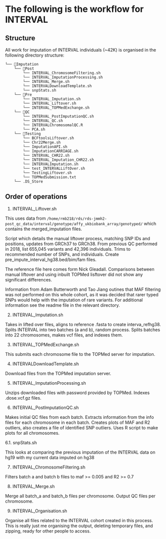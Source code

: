 # The following is the workflow for INTERVAL

## Structure

All work for imputation of INTERVAL individuals (~42K) is organised in the following directory structure:
```
└── 📁Imputation
    └── 📁Post
        └── INTERVAL_ChromosomeFiltering.sh
        └── INTERVAL_ImputationProcessing.sh
        └── INTERVAL_Merge.sh
        └── INTERVALDownloadTemplate.sh
        └── snpStats.sh
    └── 📁Pre
        └── INTERVAL_Imputation.sh
        └── INTERVAL_Liftover.sh
        └── INTERVAL_TOPMedExchange.sh
    └── 📁QC
        └── INTERVAL_PostImputationQC.sh
        └── INTERVAL_QC.sh
        └── INTERVALChromosomalQC.R
        └── PCA.sh
    └── 📁Testing
        └── BCFtoolsLiftover.sh
        └── Chr22Merge.sh
        └── ImputationAPI.sh
        └── ImputationCARRIAGE.sh
        └── INTERVAL_CHR22.sh
        └── INTERVAL_Imputation_CHR22.sh
        └── INTERVALImputation.sh
        └── test_INTERVALLiftOver.sh
        └── TestingLiftover.sh
        └── TOPMedSubmission.txt
    └── .DS_Store
```

## Order of operations

1. INTERVAL_Liftover.sh

This uses data from `/home/rmb218/rds/rds-jmmh2-post_qc_data/interval/genotype/affy_ukbiobank_array/genotyped/` which contains the merged_imputation files.

Script which details the manual liftover process, matching SNP IDs and positions, updates from GRCh37 to GRCh38.
From previous QC performed in 2018, list 655,045 variants and 42,396 individuals.
Trims to recommended number of SNPs, and individuals.
Create pre_impute_interval_hg38.bed/bim/fam files.

The reference file here comes form Nick Gleadall.
Comparisons between manual liftover and using inbuilt TOPMed lisftover did not show any significant differences.

Information from Adam Butterworth and Tao Jiang outines that MAF filtering was not performed on this whole cohort, as it was decided that rarer typed SNPs would help with the imputation of rare variants. For additional information see the readme file in the relevant directory.

2. INTERVAL_Imputation.sh

Takes in lifted over files, aligns to reference .fasta to create interva_refhg38.
Splits INTERVAL into two batches (a and b), random process.
Splits batches into 22 chromosomes, makes vcf files, and indexes them.

3. INTERVAL_TOPMedExchange.sh

This submits each chromosome file to the TOPMed server for imputation.

4. INTERVALDownloadTemplate.sh

Download files from the TOPMed imputation server.

5. INTERVAL_ImputationProcessing.sh

Unzips downloaded files with password provided by TOPMed.
Indexes .dose.vcf.gz files.

6. INTERVAL_PostImputationQC.sh

Makes initial QC files from each batch.
Extracts information from the info files for each chromosome in each batch.
Creates plots of MAF and R2 outliers, also creates a file of identified SNP outliers.
Uses R script to make plots for all chromosomes.

6.1. snpStats.sh

This looks at comparing the previous imputation of the INTERVAL data on hg19 with my current data imputed on hg38

7. INTERVAL_ChromosomeFiltering.sh

Filters batch a and batch b files to maf >= 0.005 and R2 >= 0.7

8. INTERVAL_Merge.sh

Merge all batch_a and batch_b files per chromosome. 
Output QC files per chromosome.

9. INTERVAL_Organisation.sh

Organise all files related to the INTERVAL cohort created in this process. 
This is really just me organising the output, deleting temporary files, and zipping, ready for other people to access.